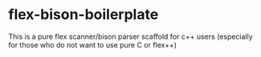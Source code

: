 # flex-bison-boilerplate
This is a pure flex scanner/bison parser scaffold for c++ users (especially for those who do not want to use pure C or flex++)
